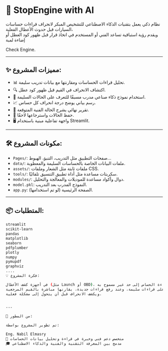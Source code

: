 # 🚗 StopEngine with AI

نظام ذكي يعمل بتقنيات الذكاء الاصطناعي للتشخيص المبكر لانحراف قراءات حساسات السيارات قبل حدوث الأعطال الفعلية،  
ويقدم رؤية استباقية تساعد الفني أو المستخدم في اتخاذ قرار قبل ظهور كود العطل أو إضاءة لمبة 

Check Engine.

---

## ✨ مميزات المشروع:

- 📊 تحليل قراءات الحساسات ومقارنتها مع بيانات تدريب سليمة.
- 🔍 اكتشاف الانحراف في القيم قبل ظهور كود عطل.
- 🧠 استخدام نموذج ذكاء صناعي مدرب مسبقًا للتعرف على الحالات السليمة.
- 📈 رسم بياني يوضح درجة انحراف كل حساس.
- 📝 تقرير نهائي يشرح الحالة الفنية المتوقعة.
- 💾 حفظ الحالات واسترجاعها لاحقًا.
- 🖥️ واجهة تفاعلية مبنية باستخدام Streamlit.

---

## 🛠️ مكونات المشروع:

- `Pages/`: صفحات التطبيق مثل التدريب، التنبؤ، الهبوط...
- `data/`: ملفات البيانات الخاصة بالحساسات السليمة والمعطوبة.
- `assets/`: ملفات ثابتة مثل الشعار وملفات CSS.
- `tools/`: سكربتات مساعدة مثل أداة تطبيق التنسيق تلقائيًا.
- `modules/`: دوال وأكواد مساعدة للموديلات والمعالجة والتحليل.
- `model.pkl`: النموذج المدرب بعد التدريب.
- `app.py`: الصفحة الرئيسية (لو تم استخدامها).

---

## 📦 المتطلبات:

```bash
streamlit
scikit-learn
pandas
matplotlib
seaborn
pdfplumber
plotly
numpy
pymupdf
graphviz
....
💡 فكرة المشروع:

في أجهزة كشف الأعطال (مثل Launch أو OBD)، لا يظهر كود العطل إلا بعد أن تصل قراءة الحساس إلى حد غير مسموح به.
لكن هنا، يتم تدريب النموذج على قراءات سليمة، وعند رفع قراءات جديدة، يقارنها مباشرة بالقيم المرجعية
ويكشف الانحراف قبل أن يتحول إلى مشكلة فعلية.


---

🧠 من المطور:

تم تطوير المشروع بواسطة:

Eng. Nabil Elmasry
🔧 متخصص دعم فني وخبرة في قراءة وتحليل بيانات الحساسات
🎓 مدمج بين المعرفة التقنية والفنية والذكاء الاصطناعي